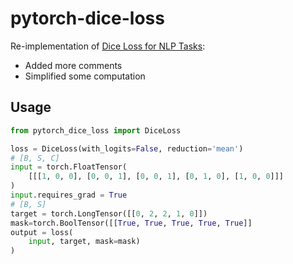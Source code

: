 # pytorch-dice-loss
Re-implementation of [Dice Loss for NLP Tasks](https://github.com/ShannonAI/dice_loss_for_NLP):

- Added more comments
- Simplified some computation

## Usage
```python
from pytorch_dice_loss import DiceLoss

loss = DiceLoss(with_logits=False, reduction='mean')
# [B, S, C]
input = torch.FloatTensor(
    [[[1, 0, 0], [0, 0, 1], [0, 0, 1], [0, 1, 0], [1, 0, 0]]]
)
input.requires_grad = True
# [B, S]
target = torch.LongTensor([[0, 2, 2, 1, 0]])
mask=torch.BoolTensor([[True, True, True, True, True]]
output = loss(
    input, target, mask=mask)
)
```
